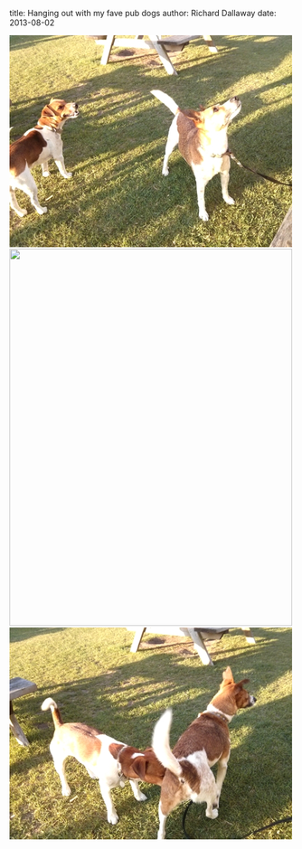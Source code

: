 
title: Hanging out with my fave pub dogs
author: Richard Dallaway
date: 2013-08-02

<div><a href="/media/IMG_2013-08-01_193020.jpg"><img src="/media/IMG_2013-08-01_193020jpg500.jpg" width="500" height="375"/></a></div><div><a href="/media/IMG_2013-08-01_193034.jpg"><img src="/media/IMG_2013-08-01_193034jpg500.jpg" width="500" height="667"/></a></div><div><a href="/media/IMG_2013-08-01_193038.jpg"><img src="/media/IMG_2013-08-01_193038500jpg.jpg" width="500" height="375"/></a></div>


